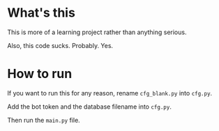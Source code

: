 # What's this
This is more of a learning project rather than anything serious.

Also, this code sucks. Probably. Yes.


# How to run
If you want to run this for any reason, rename `cfg_blank.py` into `cfg.py`.

Add the bot token and the database filename into `cfg.py`.

Then run the `main.py` file.

